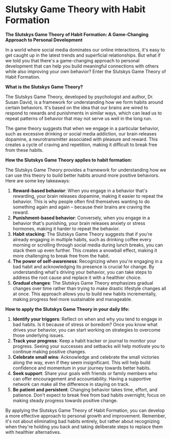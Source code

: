 # Slutsky Game Theory with Habit Formation

**The Slutskys Game Theory of Habit Formation: A Game-Changing Approach to Personal Development**

In a world where social media dominates our online interactions, it's easy to get caught up in the latest trends and superficial relationships. But what if we told you that there's a game-changing approach to personal development that can help you build meaningful connections with others while also improving your own behavior? Enter the Slutskys Game Theory of Habit Formation.

**What is the Slutskys Game Theory?**

The Slutskys Game Theory, developed by psychologist and author, Dr. Susan David, is a framework for understanding how we form habits around certain behaviors. It's based on the idea that our brains are wired to respond to rewards and punishments in similar ways, which can lead us to repeat patterns of behavior that may not serve us well in the long run.

The game theory suggests that when we engage in a particular behavior, such as excessive drinking or social media addiction, our brain releases dopamine, a neurotransmitter associated with pleasure and reward. This creates a cycle of craving and repetition, making it difficult to break free from these habits.

**How the Slutskys Game Theory applies to habit formation:**

The Slutskys Game Theory provides a framework for understanding how we can use this theory to build better habits around more positive behaviors. Here are some key takeaways:

1. **Reward-based behavior**: When you engage in a behavior that's rewarding, your brain releases dopamine, making it easier to repeat the behavior. This is why people often find themselves wanting to do something again and again – because their brains are craving the reward.
2. **Punishment-based behavior**: Conversely, when you engage in a behavior that's punishing, your brain releases anxiety or stress hormones, making it harder to repeat the behavior.
3. **Habit stacking**: The Slutskys Game Theory suggests that if you're already engaging in multiple habits, such as drinking coffee every morning or scrolling through social media during lunch breaks, you can stack them up even further. This creates a snowball effect, making it more challenging to break free from the habit.
4. **The power of self-awareness**: Recognizing when you're engaging in a bad habit and acknowledging its presence is crucial for change. By understanding what's driving your behavior, you can take steps to address the root cause and replace it with a healthier choice.
5. **Gradual changes**: The Slutskys Game Theory emphasizes gradual changes over time rather than trying to make drastic lifestyle changes all at once. This approach allows you to build new habits incrementally, making progress feel more sustainable and manageable.

**How to apply the Slutskys Game Theory in your daily life:**

1. **Identify your triggers**: Reflect on when and why you tend to engage in bad habits. Is it because of stress or boredom? Once you know what drives your behavior, you can start working on strategies to overcome those underlying issues.
2. **Track your progress**: Keep a habit tracker or journal to monitor your progress. Seeing your successes and setbacks will help motivate you to continue making positive changes.
3. **Celebrate small wins**: Acknowledge and celebrate the small victories along the way, even if they seem insignificant. This will help build confidence and momentum in your journey towards better habits.
4. **Seek support**: Share your goals with friends or family members who can offer encouragement and accountability. Having a supportive network can make all the difference in staying on track.
5. **Be patient and persistent**: Changing behavior takes time, effort, and patience. Don't expect to break free from bad habits overnight; focus on making steady progress towards positive change.

By applying the Slutskys Game Theory of Habit Formation, you can develop a more effective approach to personal growth and improvement. Remember, it's not about eliminating bad habits entirely, but rather about recognizing when they're holding you back and taking deliberate steps to replace them with healthier alternatives.
